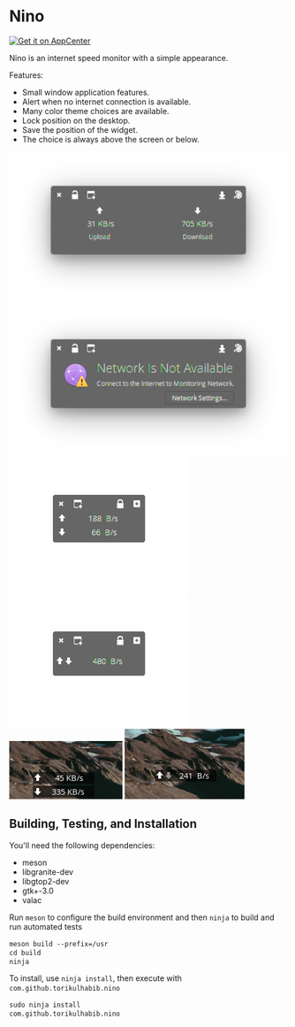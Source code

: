 # Nino

[![Get it on AppCenter](https://appcenter.elementary.io/badge.svg)](https://appcenter.elementary.io/com.github.torikulhabib.nino)

Nino is an internet speed monitor with a simple appearance.

Features:

* Small window application features.
* Alert when no internet connection is available.
* Many color theme choices are available.
* Lock position on the desktop.
* Save the position of the widget.
* The choice is always above the screen or below.

![screenshot](Screenshot.png)
![screenshot](Screenshot1.png)
![screenshot 2](Screenshot2.png)
![screenshot 2](Screenshot3.png)
![screenshot 3](Screenshot4.png)
![screenshot 3](Screenshot5.png)

## Building, Testing, and Installation

You'll need the following dependencies:

* meson
* libgranite-dev
* libgtop2-dev
* gtk+-3.0
* valac

Run `meson` to configure the build environment and then `ninja` to build and run automated tests

    meson build --prefix=/usr
    cd build
    ninja

To install, use `ninja install`, then execute with `com.github.torikulhabib.nino`

    sudo ninja install
    com.github.torikulhabib.nino
